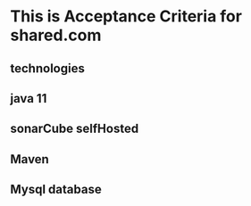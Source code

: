 # This is Acceptance Criteria for shared.com
## technologies
## java 11
## sonarCube selfHosted
## Maven
## Mysql database

